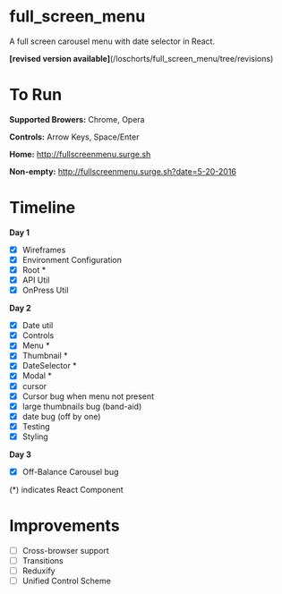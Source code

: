 # full_screen_menu

A full screen carousel menu with date selector in React.

**[revised version available]**(/loschorts/full_screen_menu/tree/revisions)

# To Run

**Supported Browers:** Chrome, Opera

**Controls:** Arrow Keys, Space/Enter

**Home:** http://fullscreenmenu.surge.sh

**Non-empty:** http://fullscreenmenu.surge.sh?date=5-20-2016

# Timeline

**Day 1**
- [x] Wireframes
- [x] Environment Configuration
- [x] Root *
- [x] API Util
- [x] OnPress Util

**Day 2**
- [x] Date util
- [x] Controls
- [x] Menu *
- [x] Thumbnail *
- [x] DateSelector *
- [x] Modal *
- [x] cursor
- [x] Cursor bug when menu not present
- [x] large thumbnails bug (band-aid)
- [x] date bug (off by one)
- [x] Testing
- [x] Styling

**Day 3**
- [x] Off-Balance Carousel bug

(*) indicates React Component

# Improvements
- [ ] Cross-browser support
- [ ] Transitions
- [ ] Reduxify
- [ ] Unified Control Scheme
